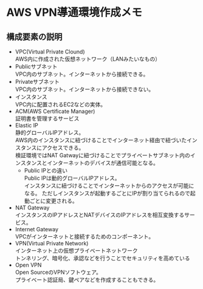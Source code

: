 # AWS VPN導通環境作成メモ

## 構成要素の説明

* VPC(Virtual Private Clound)  
  AWS内に作成された仮想ネットワーク（LANみたいなもの）
* Publicサブネット  
  VPC内のサブネット。インターネットから接続できる。
* Privateサブネット  
  VPC内のサブネット。インターネットから接続できない。
* インスタンス  
  VPC内に配置されるEC2などの実体。
* ACM(AWS Certificate Manager)  
  証明書を管理するサービス
* Elastic IP  
  静的グローバルIPアドレス。  
  AWS内のインスタンスに紐づけることでインターネット経由で紐づいたインスタンスにアクセスできる。  
  検証環境ではNAT Gatwayに紐づけることでプライベートサブネット内のインスタンスとインターネットのデバイスが通信可能となる。  
  - Public IPとの違い  
    Public IPは動的グローバルIPアドレス。  
    インスタンスに紐づけることでインターネットからのアクセスが可能になる。
  ただしインスタンスが起動するごとにIPが割り当てられるので起動ごとに変更される。
* NAT Gateway  
  インスタンスのIPアドレスとNATデバイスのIPアドレスを相互変換するサービス。
* Internet Gateway  
  VPCがインターネットと接続するためのコンポーネント。
* VPN(Virtual Private Network)  
  インターネット上の仮想プライベートネットワーク  
  トンネリング、暗号化、承認などを行うことでセキュリティを高めている  
* Open VPN  
  Open SourceのVPNソフトウェア。  
  プライベート認証局、鍵ペアなどを作成することもできる。
　

